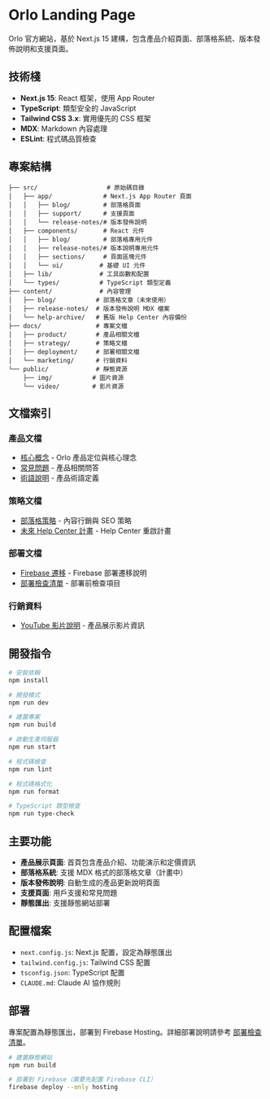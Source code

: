 # Orlo Landing Page

Orlo 官方網站，基於 Next.js 15 建構，包含產品介紹頁面、部落格系統、版本發佈說明和支援頁面。

## 技術棧

- **Next.js 15**: React 框架，使用 App Router
- **TypeScript**: 類型安全的 JavaScript
- **Tailwind CSS 3.x**: 實用優先的 CSS 框架
- **MDX**: Markdown 內容處理
- **ESLint**: 程式碼品質檢查

## 專案結構

```
├── src/                   # 原始碼目錄
│   ├── app/              # Next.js App Router 頁面
│   │   ├── blog/         # 部落格頁面
│   │   ├── support/      # 支援頁面
│   │   └── release-notes/# 版本發佈說明
│   ├── components/       # React 元件
│   │   ├── blog/         # 部落格專用元件
│   │   ├── release-notes/# 版本說明專用元件
│   │   ├── sections/     # 頁面區塊元件
│   │   └── ui/          # 基礎 UI 元件
│   ├── lib/             # 工具函數和配置
│   └── types/           # TypeScript 類型定義
├── content/             # 內容管理
│   ├── blog/           # 部落格文章（未來使用）
│   ├── release-notes/  # 版本發佈說明 MDX 檔案
│   └── help-archive/   # 舊版 Help Center 內容備份
├── docs/               # 專案文檔
│   ├── product/        # 產品相關文檔
│   ├── strategy/       # 策略文檔
│   ├── deployment/     # 部署相關文檔
│   └── marketing/      # 行銷資料
└── public/             # 靜態資源
    ├── img/           # 圖片資源
    └── video/         # 影片資源
```

## 文檔索引

### 產品文檔
- [核心概念](docs/product/core-concept.md) - Orlo 產品定位與核心理念
- [常見問題](docs/product/faq.md) - 產品相關問答
- [術語說明](docs/product/terminology.md) - 產品術語定義

### 策略文檔
- [部落格策略](docs/strategy/blog-strategy.md) - 內容行銷與 SEO 策略
- [未來 Help Center 計畫](docs/strategy/future-help-center.md) - Help Center 重啟計畫

### 部署文檔
- [Firebase 遷移](docs/deployment/firebase-migration.md) - Firebase 部署遷移說明
- [部署檢查清單](docs/deployment/deployment-checklist.md) - 部署前檢查項目

### 行銷資料
- [YouTube 影片說明](docs/marketing/youtube-description.md) - 產品展示影片資訊

## 開發指令

```bash
# 安裝依賴
npm install

# 開發模式
npm run dev

# 建置專案
npm run build

# 啟動生產伺服器
npm run start

# 程式碼檢查
npm run lint

# 程式碼格式化
npm run format

# TypeScript 類型檢查
npm run type-check
```

## 主要功能

- **產品展示頁面**: 首頁包含產品介紹、功能演示和定價資訊
- **部落格系統**: 支援 MDX 格式的部落格文章（計畫中）
- **版本發佈說明**: 自動生成的產品更新說明頁面
- **支援頁面**: 用戶支援和常見問題
- **靜態匯出**: 支援靜態網站部署

## 配置檔案

- `next.config.js`: Next.js 配置，設定為靜態匯出
- `tailwind.config.js`: Tailwind CSS 配置
- `tsconfig.json`: TypeScript 配置
- `CLAUDE.md`: Claude AI 協作規則

## 部署

專案配置為靜態匯出，部署到 Firebase Hosting。詳細部署說明請參考 [部署檢查清單](docs/deployment/deployment-checklist.md)。

```bash
# 建置靜態網站
npm run build

# 部署到 Firebase（需要先配置 Firebase CLI）
firebase deploy --only hosting
```